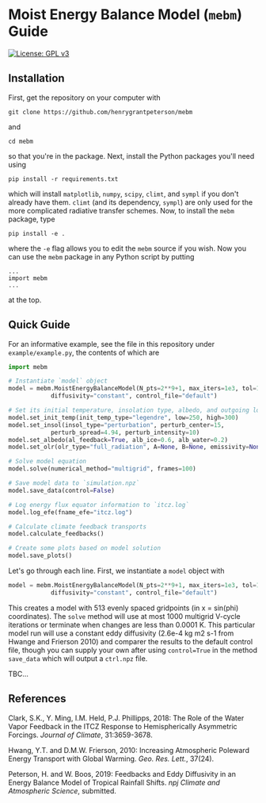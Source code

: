 # Moist Energy Balance Model (`mebm`) Guide

[![License: GPL v3](https://img.shields.io/badge/License-GPLv3-blue.svg)](https://www.gnu.org/licenses/gpl-3.0)

## Installation
First, get the repository on your computer with
```
git clone https://github.com/henrygrantpeterson/mebm
```
and  
```
cd mebm
``` 
so that you're in the package.
Next, install the Python packages you'll need using 
```
pip install -r requirements.txt
```
which will install `matplotlib`, `numpy`, `scipy`, `climt`, and `sympl` if you don't already have them.
`climt` (and its dependency, `sympl`) are only used for the more complicated radiative transfer schemes.
Now, to install the `mebm` package, type
```
pip install -e .
```
where the `-e` flag allows you to edit the `mebm` source if you wish. 
Now you can use the `mebm` package in any Python script by putting 
```
...
import mebm
...
```
at the top.

## Quick Guide
For an informative example, see the file in this repository under `example/example.py`, the contents of which are 

```python 
import mebm 

# Instantiate `model` object
model = mebm.MoistEnergyBalanceModel(N_pts=2**9+1, max_iters=1e3, tol=1e-4, 
            diffusivity="constant", control_file="default")

# Set its initial temperature, insolation type, albedo, and outgoing longwave
model.set_init_temp(init_temp_type="legendre", low=250, high=300)
model.set_insol(insol_type="perturbation", perturb_center=15, 
            perturb_spread=4.94, perturb_intensity=10)
model.set_albedo(al_feedback=True, alb_ice=0.6, alb_water=0.2)
model.set_olr(olr_type="full_radiation", A=None, B=None, emissivity=None)

# Solve model equation
model.solve(numerical_method="multigrid", frames=100)

# Save model data to `simulation.npz`
model.save_data(control=False)

# Log energy flux equator information to `itcz.log`
model.log_efe(fname_efe="itcz.log")

# Calculate climate feedback transports 
model.calculate_feedbacks()

# Create some plots based on model solution
model.save_plots()
```
Let's go through each line. First, we instantiate a `model` object with
```python
model = mebm.MoistEnergyBalanceModel(N_pts=2**9+1, max_iters=1e3, tol=1e-4, 
            diffusivity="constant", control_file="default")
```
This creates a model with 513 evenly spaced gridpoints (in x = sin(phi) coordinates).
The `solve` method will use at most 1000 multigrid V-cycle iterations or terminate when changes are less than 0.0001 K.
This particular model run will use a constant eddy diffusivity (2.6e-4 kg m2 s-1 from Hwange and Frierson 2010) and comparer the results to the default control file, though you can supply your own after using `control=True` in the method `save_data` which will output a `ctrl.npz` file.

TBC...



## References
Clark, S.K., Y. Ming, I.M. Held, P.J. Phillipps, 2018: The Role of the Water Vapor Feedback in the ITCZ Response to Hemispherically Asymmetric Forcings. *Journal of Climate*, 31:3659-3678.

Hwang, Y.T. and D.M.W. Frierson, 2010: Increasing Atmospheric Poleward Energy Transport with Global Warming. *Geo. Res. Lett.*, 37(24).

Peterson, H. and W. Boos, 2019: Feedbacks and Eddy Diffusivity in an Energy Balance Model of Tropical Rainfall Shifts. *npj Climate and Atmospheric Science*, submitted.

